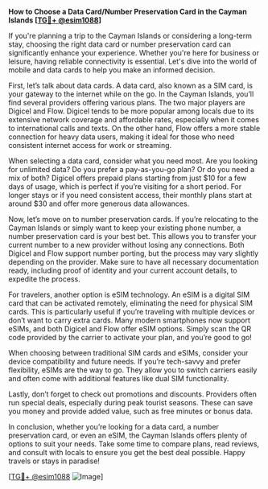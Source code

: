 **How to Choose a Data Card/Number Preservation Card in the Cayman Islands [[TG💪+ @esim1088](https://t.me/s/esim1088)]**

If you're planning a trip to the Cayman Islands or considering a long-term stay, choosing the right data card or number preservation card can significantly enhance your experience. Whether you're here for business or leisure, having reliable connectivity is essential. Let's dive into the world of mobile and data cards to help you make an informed decision.

First, let’s talk about data cards. A data card, also known as a SIM card, is your gateway to the internet while on the go. In the Cayman Islands, you’ll find several providers offering various plans. The two major players are Digicel and Flow. Digicel tends to be more popular among locals due to its extensive network coverage and affordable rates, especially when it comes to international calls and texts. On the other hand, Flow offers a more stable connection for heavy data users, making it ideal for those who need consistent internet access for work or streaming.

When selecting a data card, consider what you need most. Are you looking for unlimited data? Do you prefer a pay-as-you-go plan? Or do you need a mix of both? Digicel offers prepaid plans starting from just $10 for a few days of usage, which is perfect if you’re visiting for a short period. For longer stays or if you need consistent access, their monthly plans start at around $30 and offer more generous data allowances.

Now, let’s move on to number preservation cards. If you’re relocating to the Cayman Islands or simply want to keep your existing phone number, a number preservation card is your best bet. This allows you to transfer your current number to a new provider without losing any connections. Both Digicel and Flow support number porting, but the process may vary slightly depending on the provider. Make sure to have all necessary documentation ready, including proof of identity and your current account details, to expedite the process.

For travelers, another option is eSIM technology. An eSIM is a digital SIM card that can be activated remotely, eliminating the need for physical SIM cards. This is particularly useful if you’re traveling with multiple devices or don’t want to carry extra cards. Many modern smartphones now support eSIMs, and both Digicel and Flow offer eSIM options. Simply scan the QR code provided by the carrier to activate your plan, and you’re good to go!

When choosing between traditional SIM cards and eSIMs, consider your device compatibility and future needs. If you’re tech-savvy and prefer flexibility, eSIMs are the way to go. They allow you to switch carriers easily and often come with additional features like dual SIM functionality.

Lastly, don’t forget to check out promotions and discounts. Providers often run special deals, especially during peak tourist seasons. These can save you money and provide added value, such as free minutes or bonus data.

In conclusion, whether you’re looking for a data card, a number preservation card, or even an eSIM, the Cayman Islands offers plenty of options to suit your needs. Take some time to compare plans, read reviews, and consult with locals to ensure you get the best deal possible. Happy travels or stays in paradise! 

[[TG💪+ @esim1088](https://t.me/s/esim1088) ![Image](https://i.postimg.cc/Y0z9fWf4/image.png)]